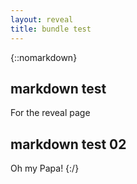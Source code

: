 ```yaml
---
layout: reveal
title: bundle test
---
```

{::nomarkdown}
## markdown test

For the reveal page



## markdown test 02

Oh my Papa!
{:/}
